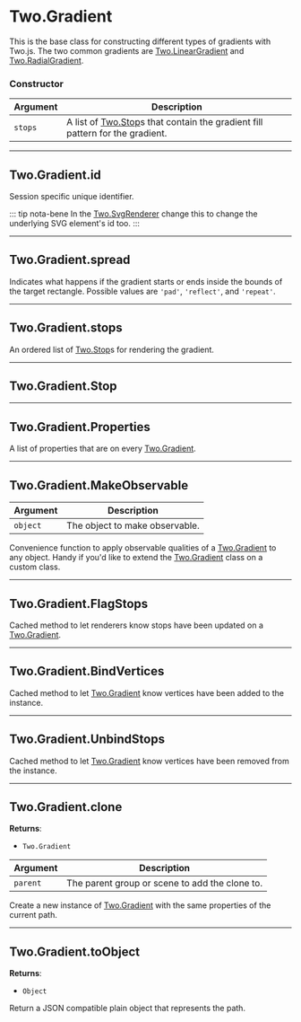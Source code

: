 # Two.Gradient



This is the base class for constructing different types of gradients with Two.js. The two common gradients are [Two.LinearGradient](/documentation/lineargradient) and [Two.RadialGradient](/documentation/radialgradient).


### Constructor


| Argument | Description |
| ---- | ----------- |
| `stops` | A list of [Two.Stop](/documentation/stop)s that contain the gradient fill pattern for the gradient. |



---

<div class="instance">

## Two.Gradient.id






Session specific unique identifier.








::: tip nota-bene
In the [Two.SvgRenderer](/documentation/svgrenderer) change this to change the underlying SVG element's id too.
:::


</div>



---

<div class="instance">

## Two.Gradient.spread






Indicates what happens if the gradient starts or ends inside the bounds of the target rectangle. Possible values are `'pad'`, `'reflect'`, and `'repeat'`.









</div>



---

<div class="instance">

## Two.Gradient.stops






An ordered list of [Two.Stop](/documentation/stop)s for rendering the gradient.









</div>



---

<div class="instance">

## Two.Gradient.Stop














</div>



---

<div class="static">

## Two.Gradient.Properties






A list of properties that are on every [Two.Gradient](/documentation/gradient).









</div>



---

<div class="static">

## Two.Gradient.MakeObservable








| Argument | Description |
| ---- | ----------- |
| `object` | The object to make observable. |


Convenience function to apply observable qualities of a [Two.Gradient](/documentation/gradient) to any object. Handy if you'd like to extend the [Two.Gradient](/documentation/gradient) class on a custom class.



</div>



---

<div class="static">

## Two.Gradient.FlagStops










Cached method to let renderers know stops have been updated on a [Two.Gradient](/documentation/gradient).



</div>



---

<div class="static">

## Two.Gradient.BindVertices










Cached method to let [Two.Gradient](/documentation/gradient) know vertices have been added to the instance.



</div>



---

<div class="static">

## Two.Gradient.UnbindStops










Cached method to let [Two.Gradient](/documentation/gradient) know vertices have been removed from the instance.



</div>



---

<div class="instance">

## Two.Gradient.clone


__Returns__:



+ `Two.Gradient`











| Argument | Description |
| ---- | ----------- |
| `parent` | The parent group or scene to add the clone to. |


Create a new instance of [Two.Gradient](/documentation/gradient) with the same properties of the current path.



</div>



---

<div class="instance">

## Two.Gradient.toObject


__Returns__:



+ `Object`













Return a JSON compatible plain object that represents the path.



</div>


